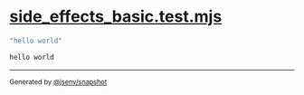 # [side_effects_basic.test.mjs](../side_effects_basic.test.mjs)

```js
"hello world"
```

```js
hello world
```

---

<sub>
  Generated by <a href="https://github.com/jsenv/core/tree/main/packages/tooling/snapshot">@jsenv/snapshot</a>
</sub>
